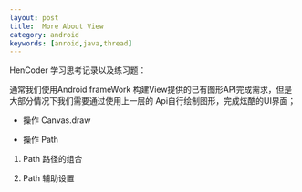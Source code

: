 ```yaml
---
layout: post
title:  More About View 
category: android
keywords: [anroid,java,thread]
---
```



HenCoder 学习思考记录以及练习题：

通常我们使用Android frameWork 构建View提供的已有图形API完成需求，但是大部分情况下我们需要通过使用上一层的 Api自行绘制图形，完成炫酷的UI界面；

* 操作 Canvas.draw
     
* 操作 Path   

1. Path 路径的组合         

2. Path 辅助设置
